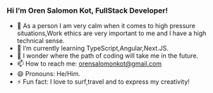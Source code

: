 ### Hi I’m Oren Salomon Kot, FullStack Developer!


<!-- **OrenKotSalomon/OrenKotSalomon** is a ✨ _special_ ✨ repository because its `README.md` (this file) appears on your GitHub profile. -->


- 🔭 As a person I am very calm when it comes to high
pressure situations,Work ethics are very important to me and I have a high
technical sense.
- 🌱 I’m currently learning TypeScript,Angular,Next.JS.
- 🤔 I wonder where the path of coding will take me in the future.
- 📫 How to reach me: orensalomonkot@gmail.com
- 😄 Pronouns: He/Him.
- ⚡ Fun fact: I love to surf,travel and to express my creativity!

